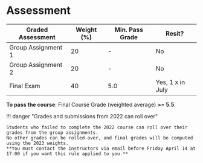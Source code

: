 # Assessment

| Graded Assessment            | Weight (%)  | Min. Pass Grade | Resit?           |
|------------------------------|-------------|-----------------|------------------|
| Group Assignment 1           | 20          | -               | No               |
| Group Assignment 2           | 20          | -               | No               |
| Final Exam                   | 40          | 5.0             | Yes, 1 x in July |

**To pass the course**: Final Course Grade (weighted average) **>= 5.5**.

!!! danger "Grades and submissions from 2022 can roll over"

    Students who failed to complete the 2022 course can roll over their grades from the group assignments.
    No other grades can be rolled over, and final grades will be computed using the 2023 weights. 
    **You must contact the instructors via email before Friday April 14 at 17:00 if you want this rule applied to you.**    

